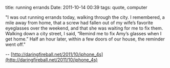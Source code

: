 title: running errands
Date: 2011-10-14 00:39
tags: quote, computer

"I was out running errands today, walking through the city. I remembered, a
mile away from home, that a screw had fallen out of my wife’s favorite
eyeglasses over the weekend, and that she was waiting for me to fix them.
Walking down a city street, I said, “Remind me to fix Amy’s glasses when I get
home.” Half an hour later, within a few doors of our house, the reminder went
off."

-- [http://daringfireball.net/2011/10/iphone_4s](http://daringfireball.net/2011/10/iphone_4s)
